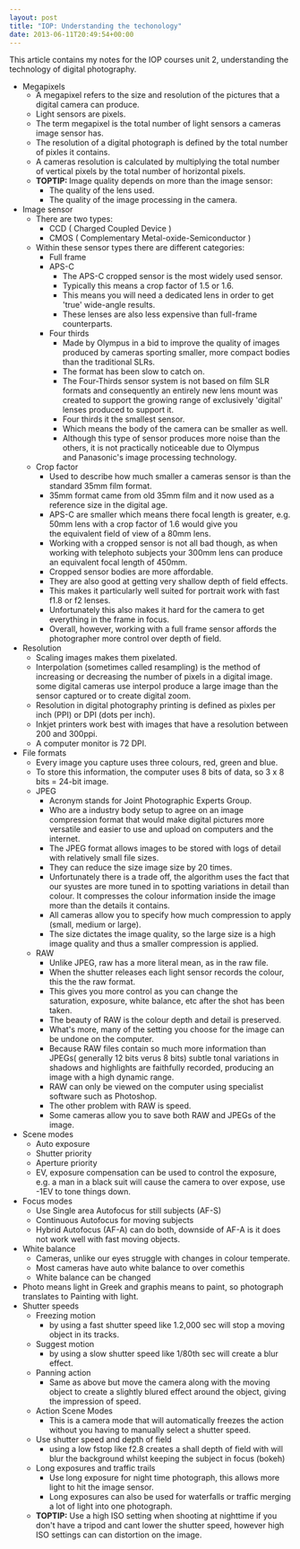 ```yaml
---
layout: post
title: "IOP: Understanding the techonology"
date: 2013-06-11T20:49:54+00:00
---
```


This article contains my notes for the IOP courses unit 2, understanding the technology of digital photography.

<ul>
<li><span style="line-height: 13px;">Megapixels</span>
<ul>
<li>A megapixel refers to the size and resolution of the pictures that a digital camera can produce.</li>
<li>Light sensors are pixels.</li>
<li>The term megapixel is the total number of light sensors a cameras image sensor has.</li>
<li>The resolution of a digital photograph is defined by the total number of pixles it contains.</li>
<li>A cameras resolution is calculated by multiplying the total number of vertical pixels by the total number of horizontal pixels.</li>
<li><strong>TOPTIP: </strong>Image quality depends on more than the image sensor:
<ul>
<li>The quality of the lens used.</li>
<li>The quality of the image processing in the camera.</li>
</ul>
</li>
</ul>
</li>
<li>Image sensor
<ul>
<li>There are two types:
<ul>
<li>CCD ( Charged Coupled Device )</li>
<li>CMOS ( Complementary Metal-oxide-Semiconductor )</li>
</ul>
</li>
<li>Within these sensor types there are different categories:
<ul>
<li>Full frame</li>
<li>APS-C
<ul>
<li>The APS-C cropped sensor is the most widely used sensor.</li>
<li>Typically this means a crop factor of 1.5 or 1.6.</li>
<li>This means you will need a dedicated lens in order to get 'true' wide-angle results.</li>
<li>These lenses are also less expensive than full-frame counterparts.</li>
</ul>
</li>
<li>Four thirds
<ul>
<li>Made by Olympus in a bid to improve the quality of images produced by cameras sporting smaller, more compact bodies than the traditional SLRs.</li>
<li>The format has been slow to catch on.</li>
<li>The Four-Thirds sensor system is not based on film SLR formats and consequently an entirely new lens mount was created to support the growing range of exclusively 'digital' lenses produced to support it.</li>
<li>Four thirds it the smallest sensor.</li>
<li>Which means the body of the camera can be smaller as well.</li>
<li>Although this type of sensor produces more noise than the others, it is not practically noticeable due to Olympus and Panasonic's image processing technology.</li>
</ul>
</li>
</ul>
</li>
<li>Crop factor
<ul>
<li>Used to describe how much smaller a cameras sensor is than the standard 35mm film format.</li>
<li>35mm format came from old 35mm film and it now used as a reference size in the digital age.</li>
<li>APS-C are smaller which means there focal length is greater, e.g. 50mm lens with a crop factor of 1.6 would give you the equivalent field of view of a 80mm lens.</li>
<li>Working with a cropped sensor is not all bad though, as when working with telephoto subjects your 300mm lens can produce an equivalent focal length of 450mm.</li>
<li>Cropped sensor bodies are more affordable.</li>
<li>They are also good at getting very shallow depth of field effects.</li>
<li>This makes it particularly well suited for portrait work with fast f1.8 or f2 lenses.</li>
<li>Unfortunately this also makes it hard for the camera to get everything in the frame in focus.</li>
<li>Overall, however, working with a full frame sensor affords the photographer more control over depth of field.</li>
</ul>
</li>
</ul>
</li>
<li>Resolution
<ul>
<li>Scaling images makes them pixelated.</li>
<li>Interpolation (sometimes called resampling) is the method of increasing or decreasing the number of pixels in a digital image. some digital cameras use interpol produce a large image than the sensor captured or to create digital zoom.</li>
<li>Resolution in digital photography printing is defined as pixles per inch (PPI) or DPI (dots per inch).</li>
<li>Inkjet printers work best with images that have a resolution between 200 and 300ppi.</li>
<li>A computer monitor is 72 DPI.</li>
</ul>
</li>
<li>File formats
<ul>
<li>Every image you capture uses three colours, red, green and blue.</li>
<li>To store this information, the computer uses 8 bits of data, so 3 x 8 bits = 24-bit image.</li>
<li>JPEG
<ul>
<li>Acronym stands for Joint Photographic Experts Group.</li>
<li>Who are a industry body setup to agree on an image compression format that would make digital pictures more versatile and easier to use and upload on computers and the internet.</li>
<li>The JPEG format allows images to be stored with logs of detail with relatively small file sizes.</li>
<li>They can reduce the size image size by 20 times.</li>
<li>Unfortunately there is a trade off, the algorithm uses the fact that our syustes are more tuned in to spotting variations in detail than colour. It compresses the colour information inside the image more than the details it contains.</li>
<li>All cameras allow you to specify how much compression to apply (small, medium or large).</li>
<li>The size dictates the image quality, so the large size is a high image quality and thus a smaller compression is applied.</li>
</ul>
</li>
<li>RAW
<ul>
<li>Unlike JPEG, raw has a more literal mean, as in the raw file.</li>
<li>When the shutter releases each light sensor records the colour, this the the raw format.</li>
<li>This gives you more control as you can change the saturation, exposure, white balance, etc after the shot has been taken.</li>
<li>The beauty of RAW is the colour depth and detail is preserved.</li>
<li>What's more, many of the setting you choose for the image can be undone on the computer.</li>
<li>Because RAW files contain so much more information than JPEGs( generally 12 bits verus 8 bits) subtle tonal variations in shadows and highlights are faithfully recorded, producing an image with a high dynamic range.</li>
<li>RAW can only be viewed on the computer using specialist software such as Photoshop.</li>
<li>The other problem with RAW is speed.</li>
<li>Some cameras allow you to save both RAW and JPEGs of the image.</li>
</ul>
</li>
</ul>
</li>
<li>Scene modes
<ul>
<li>Auto exposure</li>
<li>Shutter priority</li>
<li>Aperture priority</li>
<li>EV, exposure compensation can be used to control the exposure, e.g. a man in a black suit will cause the camera to over expose, use -1EV to tone things down.</li>
</ul>
</li>
<li>Focus modes
<ul>
<li>Use Single area Autofocus for still subjects (AF-S)</li>
<li>Continuous Autofocus for moving subjects</li>
<li>Hybrid Autofocus (AF-A) can do both, downside of AF-A is it does not work well with fast moving objects.</li>
</ul>
</li>
<li>White balance
<ul>
<li>Cameras, unlike our eyes struggle with changes in colour temperate.</li>
<li>Most cameras have auto white balance to over comethis</li>
<li>White balance can be changed </li>
</ul>
</li>
<li>Photo means light in Greek and graphis means to paint, so photograph translates to Painting with light.</li>
<li>Shutter speeds
<ul>
<li>Freezing motion
<ul>
<li>by using a fast shutter speed like 1.2,000 sec will stop a moving object in its tracks.</li>
</ul>
</li>
<li>Suggest motion
<ul>
<li>by using a slow shutter speed like 1/80th sec will create a blur effect.</li>
</ul>
</li>
<li>Panning action
<ul>
<li>Same as above but move the camera along with the moving object to create a slightly blured effect around the object, giving the impression of speed.</li>
</ul>
</li>
<li>Action Scene Modes
<ul>
<li>This is a camera mode that will automatically freezes the action without you having to manually select a shutter speed.</li>
</ul>
</li>
<li>Use shutter speed and depth of field
<ul>
<li>using a low fstop like f2.8 creates a shall depth of field with will blur the background whilst keeping the subject in focus (bokeh)</li>
</ul>
</li>
<li>Long exposures and traffic trails
<ul>
<li>Use long exposure for night time photograph, this allows more light to hit the image sensor.</li>
<li>Long exposures can also be used for waterfalls or traffic merging a lot of light into one photograph.</li>
</ul>
</li>
<li><strong>TOPTIP:</strong> Use a high ISO setting when shooting at nighttime if you don't have a tripod and cant lower the shutter speed, however high ISO settings can can distortion on the image. </li>
</ul>
</li>
</ul>
